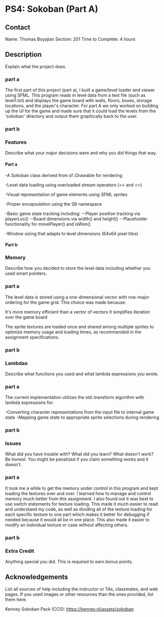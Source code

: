 # PS4: Sokoban (Part A)

## Contact
Name: Thomas Boyajian
Section: 201
Time to Complete: 4 hours


## Description
Explain what the project does.

### part a

The first part of this project (part a), I built a game/level loader and viewer
using SFML. This program reads in level data from a text file (such as level1.txt)
and displays the game board with walls, floors, boxes, storage locations, and
the player's character. For part A we only worked on building up the UI for the
game and made sure that it could load the levels from the 'sokoban' directory
and output them graphically back to the user.

### part b



### Features
Describe what your major decisions were and why you did things that way.

#### Part a

-A Sokoban class derived from sf::Drawable for rendering

-Level data loading using overloaded stream operators (>> and <<)

-Visual representation of game elements using SFML sprites

-Proper encapsulation using the SB namespace

-Basic game state tracking including:
--Player position tracking via playerLoc()
--Board dimensions via width() and height()
--Placeholder functionality for movePlayer() and isWon()

-Window sizing that adapts to level dimensions (64x64 pixel tiles)

#### Part b

### Memory
Describe how you decided to store the level data including whether you used smart pointers.

### part a

The level data is stored using a one-dimensional vector with row-major ordering for the game grid. This choice was made because:

It's more memory efficient than a vector of vectors
It simplifies iteration over the game board

The sprite textures are loaded once and shared among multiple sprites to optimize memory usage and loading times, as recommended in the assignment specifications.

### part b

### Lambdas
Describe what <algorithm> functions you used and what lambda expressions you wrote.

### part a

The current implementation utilizes the std::transform algorithm with lambda expressions for:

-Converting character representations from the input file to internal game state
-Mapping game state to appropriate sprite selections during rendering

### part b

### Issues
What did you have trouble with?  What did you learn?  What doesn't work?  Be honest.  You might be penalized if you claim something works and it doesn't.

### part a

It took me a while to get the memory under control in this program
and kept loading the textures over and over. I learned how to manage and control
memory much better from this assignment. I also found out it was best to
use switch statements for texture loading. This made it much easier
to read and understand my code, as well as dividing all of the texture
loading for each specific texture to one part which makes it better for
debugging if needed because it would all be in one place. This also made
it easier to modify an individual texture or case without affecting others.

### part b

### Extra Credit
Anything special you did.  This is required to earn bonus points.


## Acknowledgements
List all sources of help including the instructor or TAs, classmates, and web pages.
If you used images or other resources than the ones provided, list them here.

Kenney Sokoban Pack (CC0): https://kenney.nl/assets/sokoban

